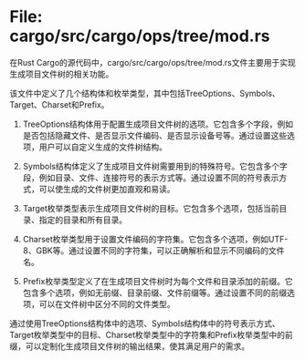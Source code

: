# File: cargo/src/cargo/ops/tree/mod.rs

在Rust Cargo的源代码中，cargo/src/cargo/ops/tree/mod.rs文件主要用于实现生成项目文件树的相关功能。

该文件中定义了几个结构体和枚举类型，其中包括TreeOptions、Symbols、Target、Charset和Prefix。

1. TreeOptions结构体用于配置生成项目文件树的选项。它包含多个字段，例如是否包括隐藏文件、是否显示文件编码、是否显示设备号等。通过设置这些选项，用户可以自定义生成的文件树结构。

2. Symbols结构体定义了生成项目文件树需要用到的特殊符号。它包含多个字段，例如目录、文件、连接符号的表示方式等。通过设置不同的符号表示方式，可以使生成的文件树更加直观和易读。

3. Target枚举类型表示生成项目文件树的目标。它包含多个选项，包括当前目录、指定的目录和所有目录。

4. Charset枚举类型用于设置文件编码的字符集。它包含多个选项，例如UTF-8、GBK等。通过设置不同的字符集，可以正确解析和显示不同编码的文件名。

5. Prefix枚举类型定义了在生成项目文件树时为每个文件和目录添加的前缀。它包含多个选项，例如无前缀、目录前缀、文件前缀等。通过设置不同的前缀选项，可以在文件树中区分不同的文件类型。

通过使用TreeOptions结构体中的选项、Symbols结构体中的符号表示方式、Target枚举类型中的目标、Charset枚举类型中的字符集和Prefix枚举类型中的前缀，可以定制化生成项目文件树的输出结果，使其满足用户的需求。

